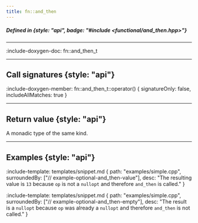 ```yaml
---
title: fn::and_then
---
```


##### Defined in {style: "api", badge: "#include <functional/and_then.hpp>"}

---

:include-doxygen-doc: fn::and_then_t

---

## Call signatures {style: "api"}
:include-doxygen-member: fn::and_then_t::operator() { signatureOnly: false, includeAllMatches: true }

---

## Return value {style: "api"}
A monadic type of the same kind.

---

## Examples {style: "api"}

:include-template: templates/snippet.md {
    path:  "examples/simple.cpp", 
    surroundedBy: ["// example-optional-and_then-value"],
    desc:  "The resulting value is `13` because `op` is not a `nullopt` and therefore `and_then` is called."
}

:include-template: templates/snippet.md {
    path:  "examples/simple.cpp", 
    surroundedBy: ["// example-optional-and_then-empty"],
    desc:  "The result is a `nullopt` because `op` was already a `nullopt` and therefore `and_then` is not called."
}
